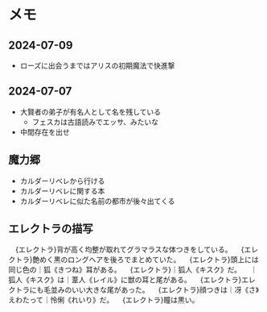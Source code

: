 # メモ
## 2024-07-09
- ローズに出会うまではアリスの初期魔法で快進撃

## 2024-07-07
- 大賢者の弟子が有名人として名を残している
  - フェスカは古語読みでエッサ、みたいな
- 中間存在を出せ

## 魔力郷
- カルダーリベレから行ける
- カルダーリベレに関する本
- カルダーリベレに似た名前の都市が後々出てくる

## エレクトラの描写
　{エレクトラ}背が高く均整が取れてグラマラスな体つきをしている。
　{エレクトラ}艶めく黒のロングヘアを後ろでまとめていた。
　{エレクトラ}頭上には同じ色の｜狐《きつね》耳がある。
　{エレクトラ}｜狐人《キスク》だ。
　｜狐人《キスク》は｜葦人《レイル》に獣の耳と尾がある。
　{エレクトラ}エレクトラにも毛並みのいい大きな尾があった。
　{エレクトラ}顔つきは｜冴《さ》えわたって｜怜悧《れいり》だ。
　{エレクトラ}瞳は黒い。

